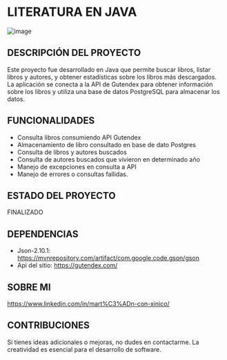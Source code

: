 # LITERATURA EN JAVA
![image](https://github.com/user-attachments/assets/41103c1d-b83a-42a4-943d-a68080e537a7)
## DESCRIPCIÓN DEL PROYECTO
Este proyecto fue desarrollado en Java que permite buscar libros, listar libros y autores, y obtener estadísticas sobre los libros más descargados. La aplicación se conecta a la API de Gutendex para obtener información sobre los libros y utiliza una base de datos PostgreSQL para almacenar los datos.
## FUNCIONALIDADES
+ Consulta libros consumiendo API Gutendex
+ Almacenamiento de libro consultado en base de dato Postgres
+ Consulta de libros y autores buscados
+ Consulta de autores buscados que vivieron en determinado año
+ Manejo de excepciones en consulta a API
+ Manejo de errores o consultas fallidas.
## ESTADO DEL PROYECTO
FINALIZADO
## DEPENDENCIAS
+ Json-2.10.1: https://mvnrepository.com/artifact/com.google.code.gson/gson
+ Api del sitio: https://gutendex.com/
## SOBRE MI
https://www.linkedin.com/in/mart%C3%ADn-con-xinico/
## CONTRIBUCIONES
Si tienes ideas adicionales o mejoras, no dudes en contactarme. La creatividad es esencial para el desarrollo de software.
  
